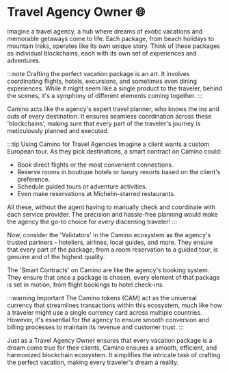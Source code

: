 
# Travel Agency Owner 🌐

Imagine a travel agency, a hub where dreams of exotic vacations and memorable getaways come to life. Each package, from beach holidays to mountain treks, operates like its own unique story. Think of these packages as individual blockchains, each with its own set of experiences and adventures.

:::note
Crafting the perfect vacation package is an art. It involves coordinating flights, hotels, excursions, and sometimes even dining experiences. While it might seem like a single product to the traveler, behind the scenes, it's a symphony of different elements coming together.
:::

Camino acts like the agency's expert travel planner, who knows the ins and outs of every destination. It ensures seamless coordination across these 'blockchains', making sure that every part of the traveler's journey is meticulously planned and executed.

:::tip Using Camino for Travel Agencies
Imagine a client wants a custom European tour. As they pick destinations, a smart contract on Camino could:
- Book direct flights or the most convenient connections.
- Reserve rooms in boutique hotels or luxury resorts based on the client's preference.
- Schedule guided tours or adventure activities.
- Even make reservations at Michelin-starred restaurants.

All these, without the agent having to manually check and coordinate with each service provider. The precision and hassle-free planning would make the agency the go-to choice for every discerning traveler!
:::

Now, consider the 'Validators' in the Camino ecosystem as the agency's trusted partners - hoteliers, airlines, local guides, and more. They ensure that every part of the package, from a room reservation to a guided tour, is genuine and of the highest quality.

The 'Smart Contracts' on Camino are like the agency's booking system. They ensure that once a package is chosen, every element of that package is set in motion, from flight bookings to hotel check-ins.

:::warning Important
The Camino tokens (CAM) act as the universal currency that streamlines transactions within this ecosystem, much like how a traveler might use a single currency card across multiple countries. However, it's essential for the agency to ensure smooth conversion and billing processes to maintain its revenue and customer trust.
:::

Just as a Travel Agency Owner ensures that every vacation package is a dream come true for their clients, Camino ensures a smooth, efficient, and harmonized blockchain ecosystem. It simplifies the intricate task of crafting the perfect vacation, making every traveler's dream a reality.


